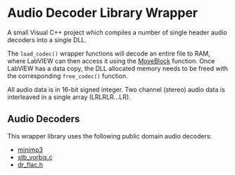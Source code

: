 # Audio Decoder Library Wrapper
A small Visual C++ project which compiles a number of single header audio decoders into a single DLL.

The `load_codec()` wrapper functions will decode an entire file to RAM, where LabVIEW can then access it using the [MoveBlock](https://forums.ni.com/t5/Developer-Center-Resources/Dereferencing-Pointers-from-C-C-DLLs-in-LabVIEW/ta-p/3522795) function. Once LabVIEW has a data copy, the DLL allocated memory needs to be freed with the corresponding `free_codec()` function.

All audio data is in 16-bit signed integer. Two channel (stereo) audio data is interleaved in a single array (LRLRLR...LR).

## Audio Decoders
This wrapper library uses the following public domain audio decoders:
* [minimp3](https://github.com/lieff/minimp3)
* [stb_vorbis.c](https://github.com/nothings/stb)
* [dr_flac.h](https://github.com/mackron/dr_libs)